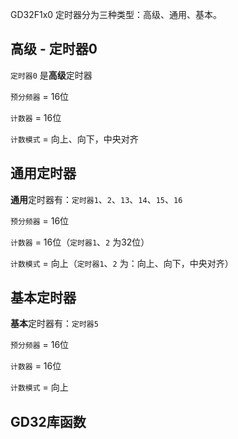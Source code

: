 GD32F1x0 定时器分为三种类型：高级、通用、基本。

## 高级 - 定时器0

`定时器0` 是**高级**定时器

`预分频器` = 16位

`计数器` = 16位

`计数模式` = 向上、向下，中央对齐

## 通用定时器

**通用**定时器有：`定时器1`、`2`、`13`、`14`、`15`、`16`

`预分频器` = 16位

`计数器` = 16位（`定时器1`、`2` 为32位）

`计数模式` = 向上（`定时器1`、`2` 为：向上、向下，中央对齐）

## 基本定时器

**基本**定时器有：`定时器5`

`预分频器` = 16位

`计数器` = 16位

`计数模式` = 向上

## GD32库函数



